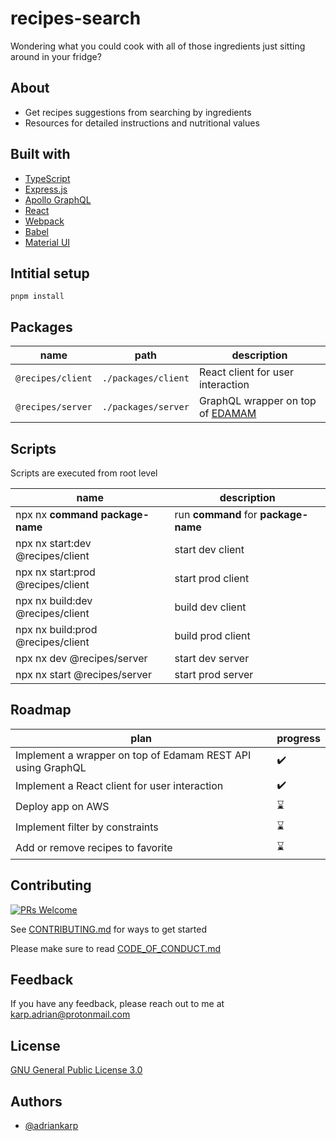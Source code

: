 # recipes-search

Wondering what you could cook with all of those ingredients just sitting around in your fridge?

## About

- Get recipes suggestions from searching by ingredients
- Resources for detailed instructions and nutritional values

## Built with

- [TypeScript](https://www.typescriptlang.org/)
- [Express.js](https://expressjs.com/)
- [Apollo GraphQL](https://www.apollographql.com/)
- [React](https://reactjs.org/)
- [Webpack](https://webpack.js.org/)
- [Babel](https://babeljs.io/)
- [Material UI](https://mui.com/)

## Intitial setup

```
pnpm install
```

## Packages

| name              | path                | description                                                       |
| ----------------- | ------------------- | ----------------------------------------------------------------- |
| `@recipes/client` | `./packages/client` | React client for user interaction                                 |
| `@recipes/server` | `./packages/server` | GraphQL wrapper on top of [EDAMAM](https://developer.edamam.com/) |

## Scripts

Scripts are executed from root level

| name                                | description                          |
| ----------------------------------- | ------------------------------------ |
| npx nx **command** **package-name** | run **command** for **package-name** |
| npx nx start:dev @recipes/client    | start dev client                     |
| npx nx start:prod @recipes/client   | start prod client                    |
| npx nx build:dev @recipes/client    | build dev client                     |
| npx nx build:prod @recipes/client   | build prod client                    |
| npx nx dev @recipes/server          | start dev server                     |
| npx nx start @recipes/server        | start prod server                    |

## Roadmap

| plan                                                        | progress |
| ----------------------------------------------------------- | -------- |
| Implement a wrapper on top of Edamam REST API using GraphQL | ✔️       |
| Implement a React client for user interaction               | ✔️       |
| Deploy app on AWS                                           | ⌛       |
| Implement filter by constraints                             | ⌛       |
| Add or remove recipes to favorite                           | ⌛       |

## Contributing

[![PRs Welcome](https://img.shields.io/badge/PRs-welcome-brightgreen.svg?style=flat-square)](http://makeapullrequest.com)

See [CONTRIBUTING.md](./CONTRIBUTING.md) for ways to get started

Please make sure to read [CODE_OF_CONDUCT.md](./CODE_OF_CONDUCT.md)

## Feedback

If you have any feedback, please reach out to me at karp.adrian@protonmail.com

## License

[GNU General Public License 3.0](https://www.gnu.org/licenses/gpl-3.0.html)

## Authors

- [@adriankarp](https://www.github.com/adriankarp)
